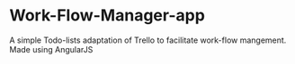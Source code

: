 # Work-Flow-Manager-app
A simple Todo-lists adaptation of Trello to facilitate work-flow mangement.
Made using AngularJS
